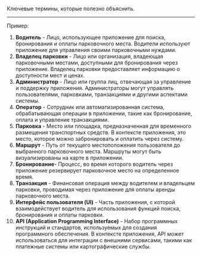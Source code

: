 Ключевые термины, которые полезно объяснить.

----

Пример:

1.  **Водитель** - Лицо, использующее приложение для поиска, бронирования и оплаты парковочного места. Водители используют приложение для управления своими парковочными нуждами.
2. **Владелец парковки** - Лицо или организация, владеющая парковочными местами, доступными для бронирования через приложение. Владелец парковки предоставляет информацию о доступности мест и ценах.
3. **Администратор** - Лицо или группа лиц, отвечающая за управление и поддержку приложения. Администраторы могут управлять пользователями, парковками, транзакциями и другими аспектами системы.
4. **Оператор** - Сотрудник или автоматизированная система, обрабатывающая операции в приложении, такие как бронирование, оплата и управление транзакциями.
5. **Парковка** - Место или площадка, предназначенная для временного размещения транспортных средств. В контексте приложения, это место, которое можно забронировать и оплатить через систему.
6. **Маршрут** - Путь от текущего местоположения пользователя до выбранного парковочного места. Маршруты могут быть визуализированы на карте в приложении.
7. **Бронирование**-   Процесс, во время которого водитель через приложение резервирует парковочное место на определенное время.
8. **Транзакция** - Финансовая операция между водителем и владельцем парковки, проводимая через приложение для оплаты аренды парковочного места.
9. **Интерфейс пользователя (UI)** - Часть приложения, с которой взаимодействует водитель для использования функций поиска, бронирования и оплаты парковки.
10. **API (Application Programming Interface)** - Набор программных инструкций и стандартов, используемых для создания программного обеспечения. В контексте приложения, API может использоваться для интеграции с внешними сервисами, такими как платежные системы или картографические службы.